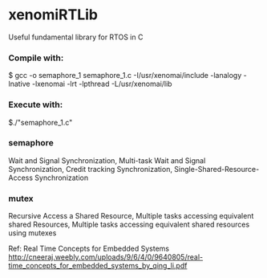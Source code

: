 # xenomiRTLib
Useful fundamental library for RTOS in C 


### Compile with: 
$ gcc -o semaphore_1 semaphore_1.c -I/usr/xenomai/include -lanalogy -lnative -lxenomai -lrt -lpthread -L/usr/xenomai/lib
### Execute with:
$./"semaphore_1.c"

### semaphore 
Wait and Signal Synchronization, Multi-task Wait and Signal Synchronization, Credit tracking Synchronization, Single-Shared-Resource-Access Synchronization

### mutex
Recursive Access a Shared Resource, Multiple tasks accessing equivalent shared Resources, Multiple tasks accessing equivalent shared resources using mutexes

Ref: Real Time Concepts for Embedded Systems 
     http://cneeraj.weebly.com/uploads/9/6/4/0/9640805/real-time_concepts_for_embedded_systems_by_qing_li.pdf


